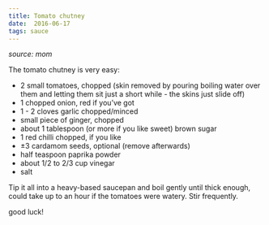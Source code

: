 ```yaml
---
title: Tomato chutney
date:  2016-06-17
tags: sauce
---
```

_source: mom_

The tomato chutney is very easy:

* 2 small tomatoes, chopped (skin removed by pouring boiling water
  over them and letting them sit just a short while - the skins just
  slide off)
* 1 chopped onion, red if you’ve got
* 1 - 2 cloves garlic chopped/minced
* small piece of ginger, chopped
* about 1 tablespoon (or more if you like sweet) brown sugar
* 1 red chilli chopped, if you like
* ±3 cardamom seeds, optional (remove afterwards)
* half teaspoon paprika powder
* about 1/2 to 2/3 cup vinegar
* salt

Tip it all into a heavy-based saucepan and boil gently until thick
enough, could take up to an hour if the tomatoes were watery. Stir
frequently.


good luck!

